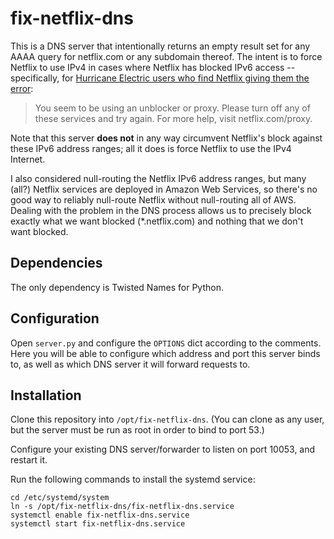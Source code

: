 # fix-netflix-dns

This is a DNS server that intentionally returns an empty result set for any
AAAA query for netflix.com or any subdomain thereof.  The intent is to force
Netflix to use IPv4 in cases where Netflix has blocked IPv6 access --
specifically, for [Hurricane Electric users who find Netflix giving them the
error](https://forums.he.net/index.php?topic=3564.0):

> You seem to be using an unblocker or proxy. Please turn off any of these
> services and try again. For more help, visit netflix.com/proxy.

Note that this server **does not** in any way circumvent Netflix's block
against these IPv6 address ranges; all it does is force Netflix to use the IPv4
Internet.

I also considered null-routing the Netflix IPv6 address ranges, but many (all?)
Netflix services are deployed in Amazon Web Services, so there's no good way to
reliably null-route Netflix without null-routing all of AWS.  Dealing with the
problem in the DNS process allows us to precisely block exactly what we want
blocked (\*.netflix.com) and nothing that we don't want blocked.

## Dependencies

The only dependency is Twisted Names for Python.

## Configuration

Open `server.py` and configure the `OPTIONS` dict according to the comments.
Here you will be able to configure which address and port this server binds to,
as well as which DNS server it will forward requests to.

## Installation

Clone this repository into `/opt/fix-netflix-dns`.  (You can clone as any user,
but the server must be run as root in order to bind to port 53.)

Configure your existing DNS server/forwarder to listen on port 10053, and
restart it.

Run the following commands to install the systemd service:

    cd /etc/systemd/system
    ln -s /opt/fix-netflix-dns/fix-netflix-dns.service
    systemctl enable fix-netflix-dns.service
    systemctl start fix-netflix-dns.service
